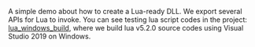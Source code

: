 A simple demo about how to create a Lua-ready DLL.
We export several APIs for Lua to invoke. You can see testing lua script codes in the project: [lua_windows_build](https://github.com/luqiming666/lua_windows_build), where we build lua v5.2.0 source codes using Visual Studio 2019 on Windows.
